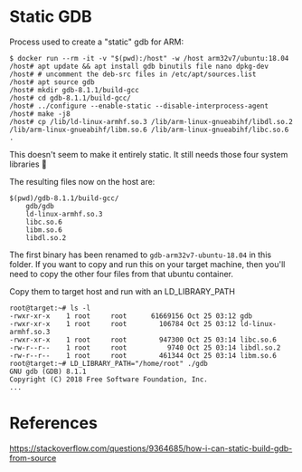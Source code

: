 # Static GDB

Process used to create a "static" gdb for ARM:

```
$ docker run --rm -it -v "$(pwd):/host" -w /host arm32v7/ubuntu:18.04
/host# apt update && apt install gdb binutils file nano dpkg-dev
/host# # uncomment the deb-src files in /etc/apt/sources.list
/host# apt source gdb
/host# mkdir gdb-8.1.1/build-gcc
/host# cd gdb-8.1.1/build-gcc/
/host# ../configure --enable-static --disable-interprocess-agent
/host# make -j8
/host# cp /lib/ld-linux-armhf.so.3 /lib/arm-linux-gnueabihf/libdl.so.2 /lib/arm-linux-gnueabihf/libm.so.6 /lib/arm-linux-gnueabihf/libc.so.6 .
```

This doesn't seem to make it entirely static. It still needs those four system libraries :shrug:

The resulting files now on the host are:

```
$(pwd)/gdb-8.1.1/build-gcc/
	gdb/gdb
	ld-linux-armhf.so.3
	libc.so.6
	libm.so.6
	libdl.so.2
```

The first binary has been renamed to `gdb-arm32v7-ubuntu-18.04` in this folder. If you want to copy and run this on your target machine, then you'll need to copy the other four files from that ubuntu container.

Copy them to target host and run with an LD_LIBRARY_PATH

```
root@target:~# ls -l
-rwxr-xr-x    1 root     root      61669156 Oct 25 03:12 gdb
-rwxr-xr-x    1 root     root        106784 Oct 25 03:12 ld-linux-armhf.so.3
-rwxr-xr-x    1 root     root        947300 Oct 25 03:14 libc.so.6
-rw-r--r--    1 root     root          9740 Oct 25 03:14 libdl.so.2
-rw-r--r--    1 root     root        461344 Oct 25 03:14 libm.so.6
root@target:~# LD_LIBRARY_PATH="/home/root" ./gdb
GNU gdb (GDB) 8.1.1
Copyright (C) 2018 Free Software Foundation, Inc.
...
```

# References

https://stackoverflow.com/questions/9364685/how-i-can-static-build-gdb-from-source
